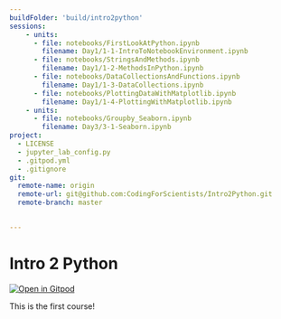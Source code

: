 ```yaml
---
buildFolder: 'build/intro2python'
sessions:
    - units:
      - file: notebooks/FirstLookAtPython.ipynb
        filename: Day1/1-1-IntroToNotebookEnvironment.ipynb
      - file: notebooks/StringsAndMethods.ipynb
        filename: Day1/1-2-MethodsInPython.ipynb        
      - file: notebooks/DataCollectionsAndFunctions.ipynb
        filename: Day1/1-3-DataCollections.ipynb
      - file: notebooks/PlottingDataWithMatplotlib.ipynb
        filename: Day1/1-4-PlottingWithMatplotlib.ipynb
    - units:
      - file: notebooks/Groupby_Seaborn.ipynb
        filename: Day3/3-1-Seaborn.ipynb
project:
  - LICENSE
  - jupyter_lab_config.py
  - .gitpod.yml
  - .gitignore
git:
  remote-name: origin
  remote-url: git@github.com:CodingForScientists/Intro2Python.git
  remote-branch: master
  

---
```



# Intro 2 Python

[![Open in Gitpod](https://gitpod.io/button/open-in-gitpod.svg)](https://gitpod.io/#https://github.com/CodingForScientists/Intro2Python)


This is the first course! 